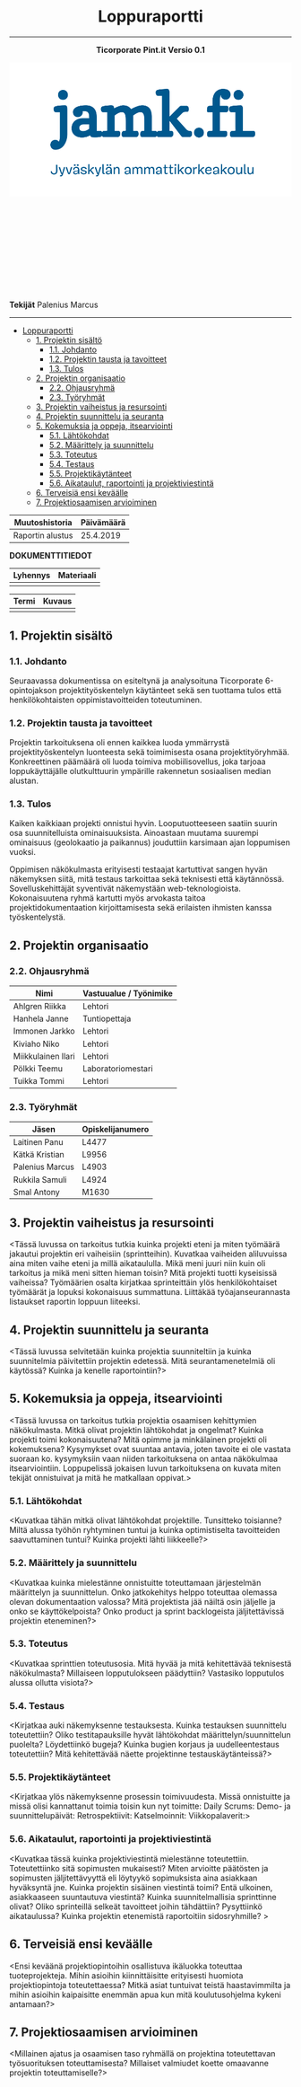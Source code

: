 <center> 

# Loppuraportti 
</center>
<hr>
<center>

**Ticorporate**
**Pint.it**
**Versio 0.1**


</center>

![jamk_logo](../kuvat/jamkfi_tunnus_sininen_suomi.png)

<br><br><br><br><br><br><br><br><br>

**Tekijät**
Palenius Marcus
<hr>


<!-- @import "[TOC]" {cmd="toc" depthFrom=1 depthTo=6 orderedList=false} -->

<!-- code_chunk_output -->

- [Loppuraportti](#loppuraportti)
	- [1. Projektin sisältö](#1-projektin-sis%C3%A4lt%C3%B6)
		- [1.1. Johdanto](#11-johdanto)
		- [1.2. Projektin tausta ja tavoitteet](#12-projektin-tausta-ja-tavoitteet)
		- [1.3. Tulos](#13-tulos)
	- [2. Projektin organisaatio](#2-projektin-organisaatio)
		- [2.2. Ohjausryhmä](#22-ohjausryhm%C3%A4)
		- [2.3. Työryhmät](#23-ty%C3%B6ryhm%C3%A4t)
	- [3. Projektin vaiheistus ja resursointi](#3-projektin-vaiheistus-ja-resursointi)
	- [4. Projektin suunnittelu ja seuranta](#4-projektin-suunnittelu-ja-seuranta)
	- [5. Kokemuksia ja oppeja, itsearviointi](#5-kokemuksia-ja-oppeja-itsearviointi)
		- [5.1. Lähtökohdat](#51-l%C3%A4ht%C3%B6kohdat)
		- [5.2. Määrittely ja suunnittelu](#52-m%C3%A4%C3%A4rittely-ja-suunnittelu)
		- [5.3. Toteutus](#53-toteutus)
		- [5.4. Testaus](#54-testaus)
		- [5.5. Projektikäytänteet](#55-projektik%C3%A4yt%C3%A4nteet)
		- [5.6. Aikataulut, raportointi ja projektiviestintä](#56-aikataulut-raportointi-ja-projektiviestint%C3%A4)
	- [6. Terveisiä ensi keväälle](#6-terveisi%C3%A4-ensi-kev%C3%A4%C3%A4lle)
	- [7. Projektiosaamisen arvioiminen](#7-projektiosaamisen-arvioiminen)

<!-- /code_chunk_output -->



| Muutoshistoria   | Päivämäärä |
| ---------------- | ---------- |
| Raportin alustus | 25.4.2019  |


**DOKUMENTTITIEDOT**

| Lyhennys | Materiaali |
| -------- | ---------- |
|          |            |


| Termi | Kuvaus |
| ----- | ------ |
|       |        |


## 1. Projektin sisältö

### 1.1. Johdanto

Seuraavassa dokumentissa on esiteltynä ja analysoituna Ticorporate 6-opintojakson projektityöskentelyn käytänteet sekä sen tuottama tulos että henkilökohtaisten oppimistavoitteiden toteutuminen. 

### 1.2. Projektin tausta ja tavoitteet

Projektin tarkoituksena oli ennen kaikkea luoda ymmärrystä projektityöskentelyn luonteesta sekä toimimisesta osana projektityöryhmää. Konkreettinen päämäärä oli luoda toimiva mobiilisovellus, joka tarjoaa loppukäyttäjälle olutkulttuurin ympärille rakennetun sosiaalisen median alustan. 

### 1.3. Tulos

Kaiken kaikkiaan projekti onnistui hyvin. Looputuotteeseen saatiin suurin osa suunnitelluista ominaisuuksista. Ainoastaan muutama suurempi ominaisuus (geolokaatio ja paikannus) jouduttiin karsimaan ajan loppumisen vuoksi.

Oppimisen näkökulmasta erityisesti testaajat kartuttivat sangen hyvän näkemyksen siitä, mitä testaus tarkoittaa sekä teknisesti että käytännössä. Sovelluskehittäjät syventivät näkemystään web-teknologioista. Kokonaisuutena ryhmä kartutti myös arvokasta taitoa projektidokumentaation kirjoittamisesta sekä erilaisten ihmisten kanssa työskentelystä.

## 2. Projektin organisaatio

### 2.2. Ohjausryhmä
| Nimi               | Vastuualue / Työnimike |
| ------------------ | ---------------------- |
| Ahlgren Riikka     | Lehtori                |
| Hanhela Janne      | Tuntiopettaja          |
| Immonen Jarkko     | Lehtori                |
| Kiviaho Niko       | Lehtori                |
| Miikkulainen Ilari | Lehtori                |
| Pölkki Teemu       | Laboratoriomestari     |
| Tuikka Tommi       | Lehtori                |

### 2.3. Työryhmät

| Jäsen           | Opiskelijanumero |
| --------------- | ---------------- |
| Laitinen Panu   | L4477            |
| Kätkä Kristian  | L9956            |
| Palenius Marcus | L4903            |
| Rukkila Samuli  | L4924            |
| Smal Antony     | M1630            |

## 3. Projektin vaiheistus ja resursointi
 
 <Tässä luvussa on tarkoitus tutkia kuinka projekti eteni ja miten työmäärä jakautui projektin eri vaiheisiin (sprintteihin).
Kuvatkaa vaiheiden aliluvuissa aina miten vaihe eteni ja millä aikataululla. Mikä meni juuri niin kuin oli tarkoitus ja mikä meni sitten hieman toisin? Mitä projekti tuotti kyseisissä vaiheissa? 
Työmäärien osalta kirjatkaa sprinteittäin ylös henkilökohtaiset työmäärät ja lopuksi kokonaisuus summattuna. Liittäkää työajanseurannasta listaukset raportin loppuun liiteeksi.

## 4. Projektin suunnittelu ja seuranta
<Tässä luvussa selvitetään kuinka projektia suunniteltiin ja kuinka suunnitelmia päivitettiin projektin edetessä. Mitä seurantamenetelmiä oli käytössä? Kuinka ja kenelle raportointiin?> 


## 5. Kokemuksia ja oppeja, itsearviointi

  
<Tässä luvussa on tarkoitus tutkia projektia osaamisen kehittymien näkökulmasta. Mitkä olivat projektin lähtökohdat ja ongelmat? Kuinka projekti toimi kokonaisuutena? Mitä opimme ja minkälainen projekti oli kokemuksena? Kysymykset ovat suuntaa antavia, joten tavoite ei ole vastata suoraan ko. kysymyksiin vaan niiden tarkoituksena on antaa näkökulmaa itsearviointiin. Loppupelissä jokaisen luvun tarkoituksena on kuvata miten tekijät onnistuivat ja mitä he matkallaan oppivat.>
### 5.1. Lähtökohdat
   <Kuvatkaa tähän mitkä olivat lähtökohdat projektille. Tunsitteko toisianne? Miltä alussa työhön ryhtyminen tuntui ja kuinka optimistiselta tavoitteiden saavuttaminen tuntui? Kuinka projekti lähti liikkeelle?>
### 5.2. Määrittely ja suunnittelu
   <Kuvatkaa kuinka mielestänne onnistuitte toteuttamaan järjestelmän määrittelyn  ja suunnittelun. Onko jatkokehitys helppo toteuttaa olemassa olevan dokumentaation valossa? Mitä projektista jää näiltä osin jäljelle ja onko se käyttökelpoista? Onko product ja sprint backlogeista jäljitettävissä projektin eteneminen?>
### 5.3. Toteutus

<Kuvatkaa sprinttien toteutusosia. Mitä hyvää ja mitä kehitettävää teknisestä näkökulmasta? Millaiseen lopputulokseen päädyttiin? Vastasiko lopputulos alussa ollutta visiota?>
### 5.4. Testaus

<Kirjatkaa auki näkemyksenne testauksesta. Kuinka testauksen suunnittelu toteutettiin? Oliko testitapauksille hyvät lähtökohdat määrittelyn/suunnittelun puolelta? Löydettiinkö bugeja? Kuinka bugien korjaus ja uudelleentestaus toteutettiin? Mitä kehitettävää näette projektinne testauskäytänteissä?>

### 5.5. Projektikäytänteet

<Kirjatkaa ylös näkemyksenne prosessin toimivuudesta. Missä onnistuitte ja missä olisi kannattanut  toimia toisin kun nyt toimitte:
Daily Scrums:
Demo- ja suunnittelupäivät:
Retrospektiivit:
Katselmoinnit:
Viikkopalaverit:>

### 5.6. Aikataulut, raportointi ja projektiviestintä

<Kuvatkaa tässä kuinka projektiviestintä mielestänne toteutettiin. Toteutettiinko sitä sopimusten mukaisesti? Miten arvioitte päätösten ja sopimusten jäljitettävyyttä eli löytyykö sopimuksista aina asiakkaan hyväksyntä jne. Kuinka projektin sisäinen viestintä toimi? Entä ulkoinen, asiakkaaseen suuntautuva viestintä?
Kuinka suunnitelmallisia sprinttinne olivat? Oliko sprinteillä selkeät tavoitteet joihin tähdättiin? Pysyttiinkö aikataulussa? Kuinka projektin etenemistä raportoitiin sidosryhmille? >

## 6. Terveisiä ensi keväälle

<Ensi keväänä projektiopintoihin osallistuva ikäluokka toteuttaa tuoteprojekteja. Mihin asioihin kiinnittäisitte erityisesti huomiota projektiopintoja toteutettaessa? Mitkä asiat tuntuivat teistä haastavimmilta ja mihin asioihin kaipaisitte enemmän apua kun mitä koulutusohjelma kykeni antamaan?>

## 7. Projektiosaamisen arvioiminen

<Millainen ajatus ja osaamisen taso ryhmällä on projektina toteutettavan työsuorituksen toteuttamisesta? Millaiset valmiudet koette omaavanne projektin toteuttamiselle?>